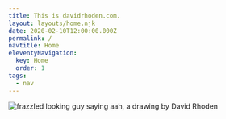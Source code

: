```yaml
---
title: This is davidrhoden.com.
layout: layouts/home.njk
date: 2020-02-10T12:00:00.000Z
permalink: /
navtitle: Home
eleventyNavigation:
  key: Home
  order: 1
tags:
  - nav
---
```

![frazzled looking guy saying aah, a drawing by David Rhoden](/static/img/aah-guy.jpg)
